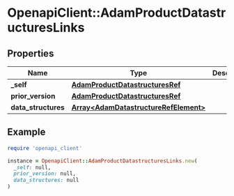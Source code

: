 # OpenapiClient::AdamProductDatastructuresLinks

## Properties

| Name | Type | Description | Notes |
| ---- | ---- | ----------- | ----- |
| **_self** | [**AdamProductDatastructuresRef**](AdamProductDatastructuresRef.md) |  | [optional] |
| **prior_version** | [**AdamProductDatastructuresRef**](AdamProductDatastructuresRef.md) |  | [optional] |
| **data_structures** | [**Array&lt;AdamDatastructureRefElement&gt;**](AdamDatastructureRefElement.md) |  | [optional] |

## Example

```ruby
require 'openapi_client'

instance = OpenapiClient::AdamProductDatastructuresLinks.new(
  _self: null,
  prior_version: null,
  data_structures: null
)
```

